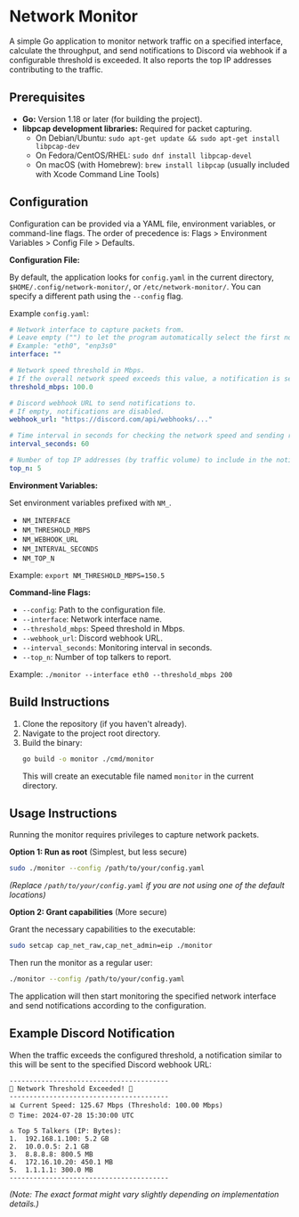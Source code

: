# Network Monitor

A simple Go application to monitor network traffic on a specified interface, calculate the throughput, and send notifications to Discord via webhook if a configurable threshold is exceeded. It also reports the top IP addresses contributing to the traffic.

## Prerequisites

*   **Go:** Version 1.18 or later (for building the project).
*   **libpcap development libraries:** Required for packet capturing.
    *   On Debian/Ubuntu: `sudo apt-get update && sudo apt-get install libpcap-dev`
    *   On Fedora/CentOS/RHEL: `sudo dnf install libpcap-devel`
    *   On macOS (with Homebrew): `brew install libpcap` (usually included with Xcode Command Line Tools)

## Configuration

Configuration can be provided via a YAML file, environment variables, or command-line flags. The order of precedence is: Flags > Environment Variables > Config File > Defaults.

**Configuration File:**

By default, the application looks for `config.yaml` in the current directory, `$HOME/.config/network-monitor/`, or `/etc/network-monitor/`. You can specify a different path using the `--config` flag.

Example `config.yaml`:

```yaml
# Network interface to capture packets from.
# Leave empty ("") to let the program automatically select the first non-loopback interface.
# Example: "eth0", "enp3s0"
interface: ""

# Network speed threshold in Mbps.
# If the overall network speed exceeds this value, a notification is sent.
threshold_mbps: 100.0

# Discord webhook URL to send notifications to.
# If empty, notifications are disabled.
webhook_url: "https://discord.com/api/webhooks/..."

# Time interval in seconds for checking the network speed and sending reports.
interval_seconds: 60

# Number of top IP addresses (by traffic volume) to include in the notification.
top_n: 5
```

**Environment Variables:**

Set environment variables prefixed with `NM_`.

*   `NM_INTERFACE`
*   `NM_THRESHOLD_MBPS`
*   `NM_WEBHOOK_URL`
*   `NM_INTERVAL_SECONDS`
*   `NM_TOP_N`

Example: `export NM_THRESHOLD_MBPS=150.5`

**Command-line Flags:**

*   `--config`: Path to the configuration file.
*   `--interface`: Network interface name.
*   `--threshold_mbps`: Speed threshold in Mbps.
*   `--webhook_url`: Discord webhook URL.
*   `--interval_seconds`: Monitoring interval in seconds.
*   `--top_n`: Number of top talkers to report.

Example: `./monitor --interface eth0 --threshold_mbps 200`

## Build Instructions

1.  Clone the repository (if you haven't already).
2.  Navigate to the project root directory.
3.  Build the binary:
    ```bash
    go build -o monitor ./cmd/monitor
    ```
    This will create an executable file named `monitor` in the current directory.

## Usage Instructions

Running the monitor requires privileges to capture network packets.

**Option 1: Run as root** (Simplest, but less secure)

```bash
sudo ./monitor --config /path/to/your/config.yaml
```
*(Replace `/path/to/your/config.yaml` if you are not using one of the default locations)*

**Option 2: Grant capabilities** (More secure)

Grant the necessary capabilities to the executable:

```bash
sudo setcap cap_net_raw,cap_net_admin=eip ./monitor
```

Then run the monitor as a regular user:

```bash
./monitor --config /path/to/your/config.yaml
```

The application will then start monitoring the specified network interface and send notifications according to the configuration.

## Example Discord Notification

When the traffic exceeds the configured threshold, a notification similar to this will be sent to the specified Discord webhook URL:

```
----------------------------------------
🚨 Network Threshold Exceeded! 🚨
----------------------------------------
📊 Current Speed: 125.67 Mbps (Threshold: 100.00 Mbps)
⏰ Time: 2024-07-28 15:30:00 UTC

🔝 Top 5 Talkers (IP: Bytes):
1.  192.168.1.100: 5.2 GB
2.  10.0.0.5: 2.1 GB
3.  8.8.8.8: 800.5 MB
4.  172.16.10.20: 450.1 MB
5.  1.1.1.1: 300.0 MB
----------------------------------------
```
*(Note: The exact format might vary slightly depending on implementation details.)* 